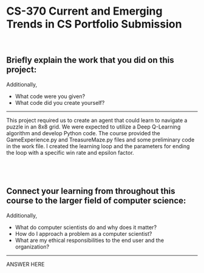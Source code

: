 # CS-370 Current and Emerging Trends in CS Portfolio Submission
<br/>

Briefly explain the work that you did on this project:
---
Additionally,<br> 
- What code were you given?
- What code did you create yourself?<br>
***
This project required us to create an agent that could learn to navigate a puzzle in an 8x8 grid. We were expected to utilize a Deep Q-Learning algorithm and develop Python code. The course provided the GameExperience.py and TreasureMaze.py files and some preliminary code in the work file. I created the learning loop and the parameters for ending the loop with a specific win rate and epsilon factor.
<br/>
<br/>
<br/>
<br/>

Connect your learning from throughout this course to the larger field of computer science:
---
Additionally,<br> 
- What do computer scientists do and why does it matter?
- How do I approach a problem as a computer scientist?
- What are my ethical responsibilities to the end user and the organization?<br>
***
ANSWER HERE
<br/>
<br/>
<br/>
<br/>
